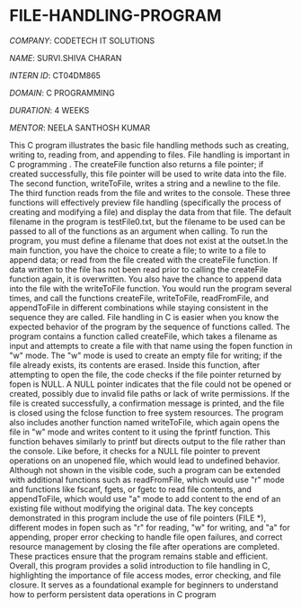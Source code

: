 # FILE-HANDLING-PROGRAM

*COMPANY*: CODETECH IT SOLUTIONS

*NAME*: SURVI.SHIVA CHARAN

*INTERN ID*: CT04DM865

*DOMAIN*: C PROGRAMMING

*DURATION*: 4 WEEKS

*MENTOR*: NEELA SANTHOSH KUMAR

This C program illustrates the basic file handling methods such as creating, writing to, reading from, and appending to files. File handling is important in C programming . The createFile function also returns a file pointer; if created successfully, this file pointer will be used to write data into the file. The second function, writeToFile, writes a string and a newline to the file. The third function reads from the file and writes to the console. These three functions will effectively preview file handling (specifically the process of creating and modifying a file) and display the data from that file. The default filename in the program is testFile0.txt, but the filename to be used can be passed to all of the functions as an argument when calling. To run the program, you must define a filename that does not exist at the outset.In the main function, you have the choice to create a file; to write to a file to append data; or read from the file created with the createFile function. If data written to the file has not been read prior to calling the createFile function again, it is overwritten. You also have the chance to append data into the file with the writeToFile function. You would run the program several times, and call the functions createFile, writeToFile, readFromFile, and appendToFile in different combinations while staying consistent in the sequence they are called. File handling in C is easier when you know the expected behavior of the program by the sequence of functions called. The program contains a function called createFile, which takes a filename as input and attempts to create a file with that name using the fopen function in "w" mode. The "w" mode is used to create an empty file for writing; if the file already exists, its contents are erased. Inside this function, after attempting to open the file, the code checks if the file pointer returned by fopen is NULL. A NULL pointer indicates that the file could not be opened or created, possibly due to invalid file paths or lack of write permissions. If the file is created successfully, a confirmation message is printed, and the file is closed using the fclose function to free system resources. The program also includes another function named writeToFile, which again opens the file in "w" mode and writes content to it using the fprintf function. This function behaves similarly to printf but directs output to the file rather than the console. Like before, it checks for a NULL file pointer to prevent operations on an unopened file, which would lead to undefined behavior. Although not shown in the visible code, such a program can be extended with additional functions such as readFromFile, which would use "r" mode and functions like fscanf, fgets, or fgetc to read file contents, and appendToFile, which would use "a" mode to add content to the end of an existing file without modifying the original data. The key concepts demonstrated in this program include the use of file pointers (FILE *), different modes in fopen such as "r" for reading, "w" for writing, and "a" for appending, proper error checking to handle file open failures, and correct resource management by closing the file after operations are completed. These practices ensure that the program remains stable and efficient. Overall, this program provides a solid introduction to file handling in C, highlighting the importance of file access modes, error checking, and file closure. It serves as a foundational example for beginners to understand how to perform persistent data operations in C program
